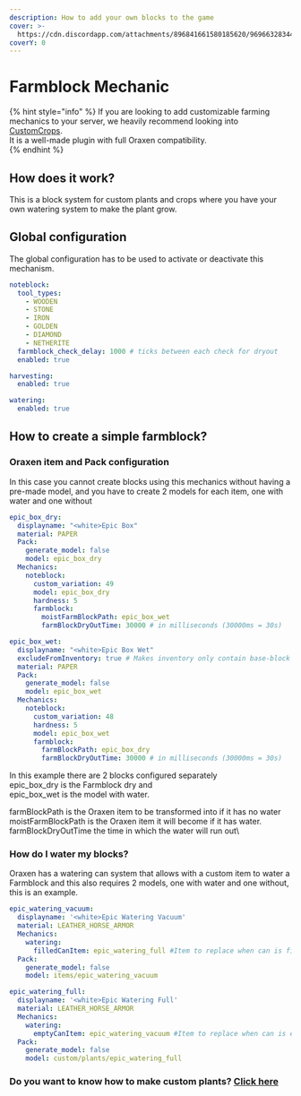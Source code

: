 ```yaml
---
description: How to add your own blocks to the game
cover: >-
  https://cdn.discordapp.com/attachments/896841661580185620/969663283445510214/Screenshot_20220429_131532.jpg
coverY: 0
---
```


# Farmblock Mechanic

{% hint style="info" %}
If you are looking to add customizable farming mechanics to your server, we heavily recommend looking into [CustomCrops](https://polymart.org/resource/customcrops.2625).\
It is a well-made plugin with full Oraxen compatibility.\
{% endhint %}

## How does it work?

This is a block system for custom plants and crops where you have your own watering system to make the plant grow.

## Global configuration

The global configuration has to be used to activate or deactivate this mechanism.

```yaml
noteblock:
  tool_types:
    - WOODEN
    - STONE
    - IRON
    - GOLDEN
    - DIAMOND
    - NETHERITE
  farmblock_check_delay: 1000 # ticks between each check for dryout
  enabled: true

harvesting:
  enabled: true

watering:
  enabled: true
```

## How to create a simple farmblock?

### Oraxen item and Pack configuration

In this case you cannot create blocks using this mechanics without having a pre-made model, and you have to create 2 models for each item, one with water and one without

```yaml
epic_box_dry:
  displayname: "<white>Epic Box"
  material: PAPER
  Pack:
    generate_model: false
    model: epic_box_dry
  Mechanics:
    noteblock:
      custom_variation: 49
      model: epic_box_dry
      hardness: 5
      farmblock:
        moistFarmBlockPath: epic_box_wet
        farmBlockDryOutTime: 30000 # in milliseconds (30000ms = 30s)

epic_box_wet:
  displayname: "<white>Epic Box Wet"
  excludeFromInventory: true # Makes inventory only contain base-block
  material: PAPER
  Pack:
    generate_model: false
    model: epic_box_wet
  Mechanics:
    noteblock:
      custom_variation: 48
      hardness: 5
      model: epic_box_wet
      farmblock:
        farmBlockPath: epic_box_dry
        farmBlockDryOutTime: 30000 # in milliseconds (30000ms = 30s)
```

In this example there are 2 blocks configured separately\
epic\_box\_dry is the Farmblock dry and \
epic\_box\_wet is the model with water.

farmBlockPath is the Oraxen item to be transformed into if it has no water \
moistFarmBlockPath is the Oraxen item it will become if it has water. \
farmBlockDryOutTime the time in which the water will run out\


### How do I water my blocks?

Oraxen has a watering can system that allows with a custom item to water a Farmblock and this also requires 2 models, one with water and one without, this is an example.

```yaml
epic_watering_vacuum:
  displayname: '<white>Epic Watering Vacuum'
  material: LEATHER_HORSE_ARMOR
  Mechanics:
    watering:
      filledCanItem: epic_watering_full #Item to replace when can is filled
  Pack:
    generate_model: false
    model: items/epic_watering_vacuum

epic_watering_full:
  displayname: '<white>Epic Watering Full'
  material: LEATHER_HORSE_ARMOR
  Mechanics:
    watering:
      emptyCanItem: epic_watering_vacuum #Item to replace when can is empty
  Pack:
    generate_model: false
    model: custom/plants/epic_watering_full
```



### Do you want to know how to make custom plants? [Click here](../furniture-mechanic/farming-mechanic.md)
